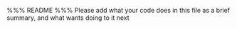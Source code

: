 %%%   README   %%%
Please add what your code does in this file as a brief summary, and what wants doing to it next
